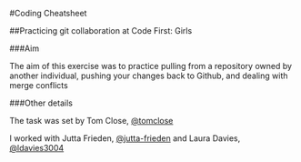 #Coding Cheatsheet

##Practicing git collaboration at Code First: Girls

###Aim

The aim of this exercise was to practice pulling from a repository owned by another individual, pushing your changes back to Github, and dealing with merge conflicts

###Other details

The task was set by Tom Close, [@tomclose](http://www.github.com/tomclose)

I worked with Jutta Frieden, [@jutta-frieden](https://github.com/jutta-frieden) and Laura Davies, [@ldavies3004](https://github.com/ldavies3004)
